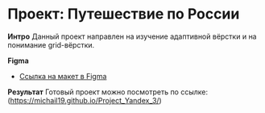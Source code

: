 # Проект: Путешествие по России

**Интро**
Данный проект направлен на изучение адаптивной вёрстки и на понимание grid-вёрстки.

**Figma**
* [Ссылка на макет в Figma](https://www.figma.com/file/5S2WSbEFL6awjVWJ0NWL8Q/Sprint-3_-Russia-_-desktop-mobile?node-id=28503%3A0)

**Результат**
Готовый проект можно посмотреть по ссылке: (https://michail19.github.io/Project_Yandex_3/)
